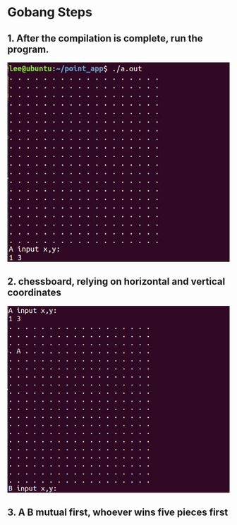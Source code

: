 # Gobang Steps

## 1. After the compilation is complete, run the program.

![image](https://github.com/CoolLee24/Gobang/blob/master/image1.png)

## 2. chessboard, relying on horizontal and vertical coordinates

![image](https://github.com/CoolLee24/Gobang/blob/master/image2.png)

## 3. A B mutual first, whoever wins five pieces first
